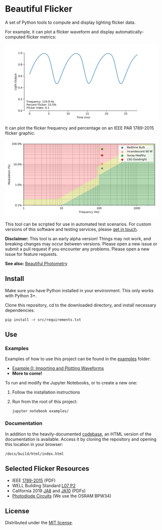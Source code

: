 # Beautiful Flicker

A set of Python tools to compute and display lighting flicker data.

For example, it can plot a flicker waveform and display automatically-computed flicker metrics:

![Flicker Waveform](/out/example_0.png)

It can plot the flicker frequency and percentage on an IEEE PAR 1789-2015 flicker graphic:

![IEEE 1789 Flicker Graphic](/out/Low%20Blue%20Flicker%20Comparison.png)

This tool can be scripted for use in automated test scenarios. For custom versions of this software and testing services, please [get in touch](mailto:gregyeutter@gmail.com?subject=Beautiful%20Flicker%20Inquiry).

**Disclaimer:** This tool is an early alpha version! Things may not work, and breaking changes may occur between versions. Please open a new issue or submit a pull request if you encounter any problems. Please open a new issue for feature requests.

**See also:** [Beautiful Photometry](https://github.com/yeutterg/beautiful-photometry)

## Install

Make sure you have Python installed in your environment. This only works with Python 3+.

Clone this repository, cd to the downloaded directory, and install necessary dependencies:

```
pip install -r src/requirements.txt
```

## Use

### Examples

Examples of how to use this project can be found in the [examples](/examples/) folder:

* [Example 0: Importing and Plotting Waveforms](/examples/Example%200%20-%20Importing%20and%20Plotting%20Waveforms.ipynb)
* **More to come!**

To run and modify the Jupyter Notebooks, or to create a new one: 

1. Follow the installation instructions

2. Run from the root of this project:

    ```
    jupyter notebook examples/
    ```

### Documentation

In addition to the heavily-documented [codebase](/src/), an HTML version of the documentation is available. Access it by cloning the repository and opening this location in your browser:

```
/docs/build/html/index.html 
```

## Selected Flicker Resources

* IEEE [1789-2015](https://www.energy.gov/sites/prod/files/2015/05/f22/miller%2Blehman_flicker_lightfair2015.pdf) (PDF)
* WELL Building Standard [L07 P2](https://v2.wellcertified.com/v/en/light/feature/7)
* California 2019 [JA8](https://efiling.energy.ca.gov/GetDocument.aspx?tn=223245-9&DocumentContentId=27701) and [JA10](https://efiling.energy.ca.gov/GetDocument.aspx?tn=223245-11&DocumentContentId=27684) (PDFs)
* [Photodiode Circuits](http://budgetlightforum.com/node/61254) (We use the OSRAM BPW34)

## License

Distributed under the [MIT license](/LICENSE).